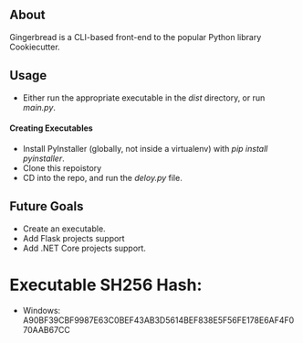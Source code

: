 
## About

Gingerbread is a CLI-based front-end to the popular Python library Cookiecutter.

## Usage

* Either run the appropriate executable in the *dist* directory, or run *main.py*.

#### Creating Executables

* Install PyInstaller (globally, not inside a virtualenv) with *pip install pyinstaller*.
* Clone this repoistory
* CD into the repo, and run the *deloy.py* file.

## Future Goals

* Create an executable.
* Add Flask projects support
* Add .NET Core projects support.

# Executable SH256 Hash:

* Windows: A90BF39CBF9987E63C0BEF43AB3D5614BEF838E5F56FE178E6AF4F070AAB67CC